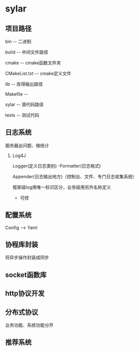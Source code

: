 # sylar

## 项目路径

bin --  二进制

bulid -- 中间文件路径

cmake -- cmake函数文件夹

CMakeList.txt -- cmake定义文件

lib -- 库得输出路径

Makefile -- 

sylar -- 源代码路径

tests -- 测试代码

## 日志系统

服务器出问题、做统计

1)
    Log4J


    Logger(定义日志类别)
    -Formatter(日志格式)

    Appender(日志输出地方)（控制台、文件、专门日志收集系统）


    框架级log用唯一标识区分，业务级用另外名称定义
    - 可控


## 配置系统

Config --> Yaml




## 协程库封装

将异步操作封装成同步

## socket函数库


## http协议开发


## 分布式协议

业务功能、系统功能分开

## 推荐系统